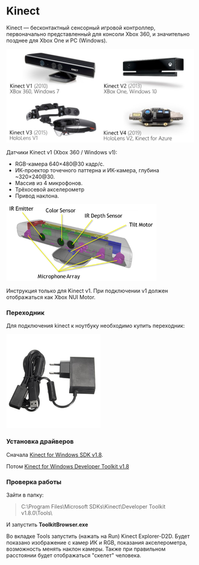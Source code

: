 # Kinect
Kinect — бесконтактный сенсорный игровой контроллер, первоначально представленный для консоли Xbox 360, и значительно позднее для Xbox One и PC (Windows).  

<img src="../img/img_21.png" alt="desc" width="500"> 

Датчики Kinect v1 (Xbox 360 / Windows v1):  

- RGB-камера 640×480@30 кадр/с.
- ИК-проектор точечного паттерна и ИК-камера, глубина ~320×240@30.
- Массив из 4 микрофонов.
- Трёхосевой акселерометр
- Привод наклона.

<img src="../img/img_20.png" alt="desc" width="400"> 

Инструкция только для Kinect v1. При подключении v1 должен отображаться как Xbox NUI Motor. 

### Переходник
Для подключения kinect к ноутбуку необходимо купить переходник:  

<img src="../img/img_19.png" alt="desc" width="250">  

### Установка драйверов
Сначала [Kinect for Windows SDK v1.8](https://www.microsoft.com/en-us/download/details.aspx?id=40278).

Потом [Kinect for Windows Developer Toolkit v1.8](https://www.microsoft.com/en-us/download/details.aspx?id=40276)

### Проверка работы
Зайти в папку:
> C:\Program Files\Microsoft SDKs\Kinect\Developer Toolkit v1.8.0\Tools\

И запустить **ToolkitBrowser.exe**

Во вкладке Tools запустить (нажать на Run) Kinect Explorer-D2D. Будет показано изображение с камер ИК и RGB, показания акселерометра, возможность менять наклон камеры. Также при правильном расстоянии будет отображаться "скелет" человека.


